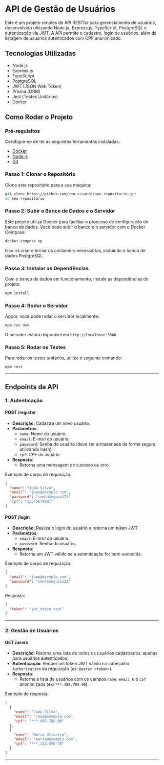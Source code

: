 
# API de Gestão de Usuários

Este é um projeto simples de API RESTful para gerenciamento de usuários, desenvolvido utilizando Node.js, Express.js, TypeScript, PostgreSQL e autenticação via JWT. A API permite o cadastro, login de usuários, além da listagem de usuários autenticados com CPF anonimizado.

## Tecnologias Utilizadas

- Node.js
- Express.js
- TypeScript
- PostgreSQL
- JWT (JSON Web Token)
- Prisma (ORM)
- Jest (Testes Unitários)
- Docker

## Como Rodar o Projeto

### Pré-requisitos

Certifique-se de ter as seguintes ferramentas instaladas:

- [Docker](https://www.docker.com/products/docker-desktop)
- [Node.js](https://nodejs.org/)
- [Git](https://git-scm.com/)

### Passo 1: Clonar o Repositório

Clone este repositório para a sua máquina:

```bash
git clone https://github.com/seu-usuario/seu-repositorio.git
cd seu-repositorio
```

### Passo 2: Subir o Banco de Dados e o Servidor

Este projeto utiliza Docker para facilitar o processo de configuração do banco de dados. Você pode subir o banco e o servidor com o Docker Compose:

```bash
docker-compose up
```

Isso irá criar e iniciar os containers necessários, incluindo o banco de dados PostgreSQL.

### Passo 3: Instalar as Dependências

Com o banco de dados em funcionamento, instale as dependências do projeto:

```bash
npm install
```

### Passo 4: Rodar o Servidor

Agora, você pode rodar o servidor localmente:

```bash
npm run dev
```

O servidor estará disponível em `http://localhost:3000`.

### Passo 5: Rodar os Testes

Para rodar os testes unitários, utilize o seguinte comando:

```bash
npm test
```

---

## Endpoints da API

### 1. **Autenticação**

#### POST /register

- **Descrição**: Cadastra um novo usuário.
- **Parâmetros**:
  - `name`: Nome do usuário.
  - `email`: E-mail do usuário.
  - `password`: Senha do usuário (deve ser armazenada de forma segura, utilizando hash).
  - `cpf`: CPF do usuário
- **Resposta**:
  - Retorna uma mensagem de sucesso ou erro.
  
Exemplo de corpo de requisição:

```json
{
  "name": "João Silva",
  "email": "joao@exemplo.com",
  "password": "senhaSegura123"
  "cpf": "12345678901"
}
```

#### POST /login

- **Descrição**: Realiza o login do usuário e retorna um token JWT.
- **Parâmetros**:
  - `email`: E-mail do usuário.
  - `password`: Senha do usuário.
- **Resposta**:
  - Retorna um JWT válido se a autenticação for bem-sucedida.
  
Exemplo de corpo de requisição:

```json
{
  "email": "joao@exemplo.com",
  "password": "senhaSegura123"
}
```

Resposta:

```json
{
  "token": "jwt_token_aqui"
}
```

---

### 2. **Gestão de Usuários**

#### GET /users

- **Descrição**: Retorna uma lista de todos os usuários cadastrados, apenas para usuários autenticados.
- **Autenticação**: Requer um token JWT válido no cabeçalho `Authorization` da requisição (ex: `Bearer <token>`).
- **Resposta**:
  - Retorna a lista de usuários com os campos `name`, `email`, e o `cpf` anonimizado (ex: `***.456.789-00`).

Exemplo de resposta:

```json
[
  {
    "name": "João Silva",
    "email": "joao@exemplo.com",
    "cpf": "***.456.789-00"
  },
  {
    "name": "Maria Oliveira",
    "email": "maria@exemplo.com",
    "cpf": "***.123.456-78"
  }
]
```

---



